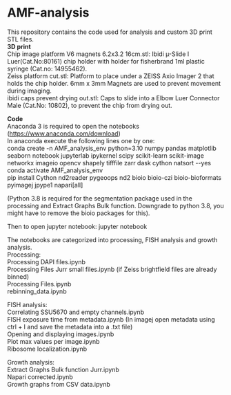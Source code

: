 # AMF-analysis
This repository contains the code used for analysis and custom 3D print STL files. <br>
**3D print** <br>
Chip image platform V6 magnets 6.2x3.2 16cm.stl: Ibidi µ-Slide I Luer(Cat.No:80161) chip holder with holder for fisherbrand 1ml plastic syringe (Cat.no: 14955462). <br>
Zeiss platform cut.stl: Platform to place under a ZEISS Axio Imager 2 that holds the chip holder. 6mm x 3mm Magnets are used to prevent movement during imaging. <br>
ibidi caps prevent drying out.stl: Caps to slide into a Elbow Luer Connector Male (Cat.No: 10802), to prevent the chip from drying out. <br>

**Code** <br>
Anaconda 3 is required to open the notebooks (https://www.anaconda.com/download) <br>
In anaconda execute the following lines one by one: <br>
conda create -n AMF_analysis_env python=3.10 numpy pandas matplotlib seaborn notebook jupyterlab ipykernel scipy scikit-learn scikit-image networkx imageio opencv shapely tifffile zarr dask cython natsort --yes <br>
conda activate AMF_analysis_env <br>
pip install Cython nd2reader pygeoops nd2 bioio bioio-czi bioio-bioformats pyimagej jpype1 napari[all] <br>

(Python 3.8 is required for the segmentation package used in the processing and Extract Graphs Bulk function. Downgrade to python 3.8, you might have to remove the bioio packages for this). <br>

Then to open jupyter notebook: jupyter notebook <br>

The notebooks are categorized into processing, FISH analysis and growth analysis.  <br>
Processing: <br>
Processing DAPI files.ipynb <br>
Processing Files Jurr small files.ipynb (if Zeiss brightfield files are already binned) <br>
Processing Files.ipynb <br>
rebinning_data.ipynb <br>

FISH analysis: <br>
Correlating SSU5670 and empty channels.ipynb <br>
FISH exposure time from metadata.ipynb (In imagej open metadata using ctrl + I and save the metadata into a .txt file) <br>
Opening and displaying images.ipynb <br>
Plot max values per image.ipynb <br>
Ribosome localization.ipynb <br>

Growth analysis: <br>
Extract Graphs Bulk function Jurr.ipynb <br>
Napari corrected.ipynb <br>
Growth graphs from CSV data.ipynb <br>
